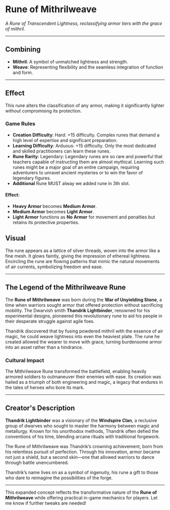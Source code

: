 # **Rune of Mithrilweave**  
_A Rune of Transcendent Lightness, reclassifying armor tiers with the grace of mithril._  

---

## **Combining**  
- **Mithril**: A symbol of unmatched lightness and strength.  
- **Weave**: Representing flexibility and the seamless integration of function and form.  

---

## **Effect**  
This rune alters the classification of any armor, making it significantly lighter without compromising its protection.

### **Game Rules**  
- **Creation Difficulty**: Hard: +15 difficulty. Complex runes that demand a high level of expertise and significant preparation.
- **Learning Difficulty**: Arduous: +15 difficulty. Only the most dedicated and skilled practitioners can learn these runes.
- **Rune Rarity**: Legendary: Legendary runes are so rare and powerful that teachers capable of instructing them are almost mythical. Learning such runes might be a major goal of an entire campaign, requiring adventurers to unravel ancient mysteries or to win the favor of legendary figures.
- **Additional** Rune MUST alway we added rune in 3th slot.


#### **Effect**:  
- **Heavy Armor** becomes **Medium Armor**.  
- **Medium Armor** becomes **Light Armor**.  
- **Light Armor** functions as **No Armor** for movement and penalties but retains its protective properties.  

## **Visual**  
The rune appears as a lattice of silver threads, woven into the armor like a fine mesh. It glows faintly, giving the impression of ethereal lightness. Encircling the rune are flowing patterns that mimic the natural movements of air currents, symbolizing freedom and ease.  

---

## **The Legend of the Mithrilweave Rune**  

The **Rune of Mithrilweave** was born during the **War of Unyielding Stone**, a time when warriors sought armor that offered protection without sacrificing mobility. The Dwarvish smith **Thandrik Lightbinder**, renowned for his experimental designs, pioneered this revolutionary rune to aid his people in their desperate struggle against agile foes.  

Thandrik discovered that by fusing powdered mithril with the essence of air magic, he could weave lightness into even the heaviest plate. The rune he created allowed the wearer to move with grace, turning burdensome armor into an asset rather than a hindrance.  

### **Cultural Impact**  
The Mithrilweave Rune transformed the battlefield, enabling heavily armored soldiers to outmaneuver their enemies with ease. Its creation was hailed as a triumph of both engineering and magic, a legacy that endures in the tales of heroes who bore its mark.

---

## **Creator's Description**  

**Thandrik Lightbinder** was a visionary of the **Windspire Clan**, a reclusive group of dwarves who sought to master the harmony between magic and metallurgy. Known for his unorthodox methods, Thandrik often defied the conventions of his time, blending arcane rituals with traditional forgework.  

The Rune of Mithrilweave was Thandrik’s crowning achievement, born from his relentless pursuit of perfection. Through his innovation, armor became not just a shield, but a second skin—one that allowed warriors to dance through battle unencumbered.  

Thandrik’s name lives on as a symbol of ingenuity, his rune a gift to those who dare to reimagine the possibilities of the forge.

---

This expanded concept reflects the transformative nature of the **Rune of Mithrilweave** while offering practical in-game mechanics for players. Let me know if further tweaks are needed!